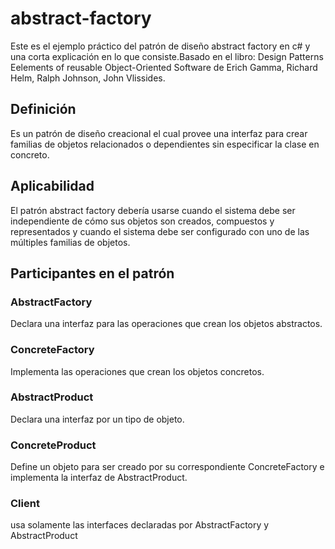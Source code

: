 # abstract-factory
Este es el ejemplo práctico del patrón de diseño abstract factory en c# y una corta explicación en lo que consiste.Basado en el libro: Design Patterns Eelements of reusable Object-Oriented Software de Erich Gamma, Richard Helm, Ralph Johnson, John Vlissides.

## Definición
Es un patrón de diseño creacional el cual provee una interfaz para crear familias de objetos relacionados o dependientes sin especificar la clase en concreto.

## Aplicabilidad
El patrón abstract factory debería usarse cuando el sistema debe ser independiente de cómo sus objetos son creados, compuestos y representados y cuando el sistema debe ser configurado con uno de las múltiples familias de objetos.

## Participantes en el patrón

### AbstractFactory
Declara una interfaz para las operaciones que crean los objetos abstractos.

### ConcreteFactory
Implementa las operaciones que crean los objetos concretos.

### AbstractProduct
Declara una interfaz por un tipo de objeto.

### ConcreteProduct
Define un objeto para ser creado por su correspondiente ConcreteFactory e implementa la interfaz de AbstractProduct.

### Client
usa solamente las interfaces declaradas por AbstractFactory y AbstractProduct
